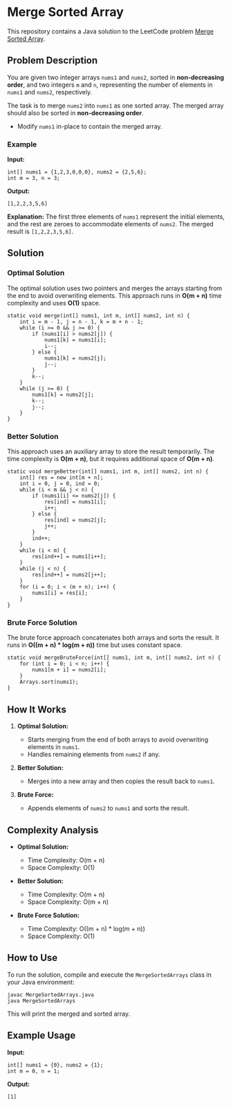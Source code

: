 
# Merge Sorted Array

This repository contains a Java solution to the LeetCode problem [Merge Sorted Array](https://leetcode.com/problems/merge-sorted-array/description/).

## Problem Description

You are given two integer arrays `nums1` and `nums2`, sorted in **non-decreasing order**, and two integers `m` and `n`, representing the number of elements in `nums1` and `nums2`, respectively.

The task is to merge `nums2` into `nums1` as one sorted array. The merged array should also be sorted in **non-decreasing order**.

- Modify `nums1` in-place to contain the merged array.

### Example

**Input:**
```java[]
int[] nums1 = {1,2,3,0,0,0}, nums2 = {2,5,6};
int m = 3, n = 3;
```

**Output:**
```java[]
[1,2,2,3,5,6]
```

**Explanation:**
The first three elements of `nums1` represent the initial elements, and the rest are zeroes to accommodate elements of `nums2`. The merged result is `[1,2,2,3,5,6]`.

## Solution

### Optimal Solution

The optimal solution uses two pointers and merges the arrays starting from the end to avoid overwriting elements. This approach runs in **O(m + n)** time complexity and uses **O(1)** space.

```java[]
static void merge(int[] nums1, int m, int[] nums2, int n) {
    int i = m - 1, j = n - 1, k = m + n - 1;
    while (i >= 0 && j >= 0) {
        if (nums1[i] > nums2[j]) {
            nums1[k] = nums1[i];
            i--;
        } else {
            nums1[k] = nums2[j];
            j--;
        }
        k--;
    }
    while (j >= 0) {
        nums1[k] = nums2[j];
        k--;
        j--;
    }
}
```

### Better Solution

This approach uses an auxiliary array to store the result temporarily. The time complexity is **O(m + n)**, but it requires additional space of **O(m + n)**.

```java[]
static void mergeBetter(int[] nums1, int m, int[] nums2, int n) {
    int[] res = new int[m + n];
    int i = 0, j = 0, ind = 0;
    while (i < m && j < n) {
        if (nums1[i] <= nums2[j]) {
            res[ind] = nums1[i];
            i++;
        } else {
            res[ind] = nums2[j];
            j++;
        }
        ind++;
    }
    while (i < m) {
        res[ind++] = nums1[i++];
    }
    while (j < n) {
        res[ind++] = nums2[j++];
    }
    for (i = 0; i < (m + n); i++) {
        nums1[i] = res[i];
    }
}
```

### Brute Force Solution

The brute force approach concatenates both arrays and sorts the result. It runs in **O((m + n) * log(m + n))** time but uses constant space.

```java[]
static void mergeBruteForce(int[] nums1, int m, int[] nums2, int n) {
    for (int i = 0; i < n; i++) {
        nums1[m + i] = nums2[i];
    }
    Arrays.sort(nums1);
}
```

## How It Works

1. **Optimal Solution:**
    - Starts merging from the end of both arrays to avoid overwriting elements in `nums1`.
    - Handles remaining elements from `nums2` if any.

2. **Better Solution:**
    - Merges into a new array and then copies the result back to `nums1`.

3. **Brute Force:**
    - Appends elements of `nums2` to `nums1` and sorts the result.

## Complexity Analysis

- **Optimal Solution:**
    - Time Complexity: O(m + n)
    - Space Complexity: O(1)

- **Better Solution:**
    - Time Complexity: O(m + n)
    - Space Complexity: O(m + n)

- **Brute Force Solution:**
    - Time Complexity: O((m + n) * log(m + n))
    - Space Complexity: O(1)

## How to Use

To run the solution, compile and execute the `MergeSortedArrays` class in your Java environment:

```bash[]
javac MergeSortedArrays.java
java MergeSortedArrays
```
This will print the merged and sorted array.

## Example Usage

**Input:**
```java[]
int[] nums1 = {0}, nums2 = {1};
int m = 0, n = 1;
```

**Output:**
```java[]
[1]
```
